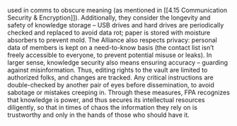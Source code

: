 used in comms to obscure meaning (as mentioned in [[4.15 Communication Security & Encryption]]). Additionally, they consider the longevity and safety of knowledge storage – USB drives and hard drives are periodically checked and replaced to avoid data rot; paper is stored with moisture absorbers to prevent mold. The Alliance also respects privacy: personal data of members is kept on a need-to-know basis (the contact list isn’t freely accessible to everyone, to prevent potential misuse or leaks). In larger sense, knowledge security also means ensuring accuracy – guarding against misinformation. Thus, editing rights to the vault are limited to authorized folks, and changes are tracked. Any critical instructions are double-checked by another pair of eyes before dissemination, to avoid sabotage or mistakes creeping in. Through these measures, FPA recognizes that knowledge is power, and thus secures its intellectual resources diligently, so that in times of chaos the information they rely on is trustworthy and only in the hands of those who should have it.